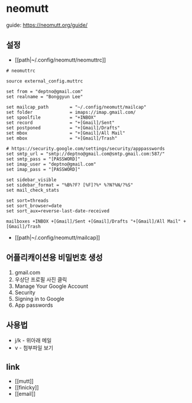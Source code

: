 # neomutt

guide: https://neomutt.org/guide/

## 설정
- [[path|~/.config/neomutt/neomuttrc]]
```text
# neomuttrc

source external_config.muttrc

set from = "deptno@gmail.com"
set realname = "Bonggyun Lee"

set mailcap_path        = "~/.config/neomutt/mailcap"
set folder              = imaps://imap.gmail.com/
set spoolfile           = "+INBOX"
set record              = "+[Gmail]/Sent"
set postponed           = "+[Gmail]/Drafts"
set mbox                = "+[Gmail]/All Mail"
set mbox                = "+[Gmail]/Trash"

# https://security.google.com/settings/security/apppasswords
set smtp_url = "smtp://deptno@gmail.com@smtp.gmail.com:587/"
set smtp_pass = "[PASSWORD]"
set imap_user = "deptno@gmail.com"
set imap_pass = "[PASSWORD]"

set sidebar_visible
set sidebar_format = "%B%?F? [%F]?%* %?N?%N/?%S"
set mail_check_stats

set sort=threads
set sort_browser=date
set sort_aux=reverse-last-date-received

mailboxes +INBOX +[Gmail]/Sent +[Gmail]/Drafts "+[Gmail]/All Mail" +[Gmail]/Trash 
```
- [[path|~/.config/neomutt/mailcap]]

## 어플리캐이션용 비밀번호 생성
1. gmail.com
2. 우상단 프로필 사진 클릭
3. Manage Your Google Account
4. Security
5. Signing in to Google
6. App passwords

## 사용법
- j/k - 위아래 메일
- v - 첨부파일 보기

## link
- [[mutt]]
- [[finicky]]
- [[email]]
